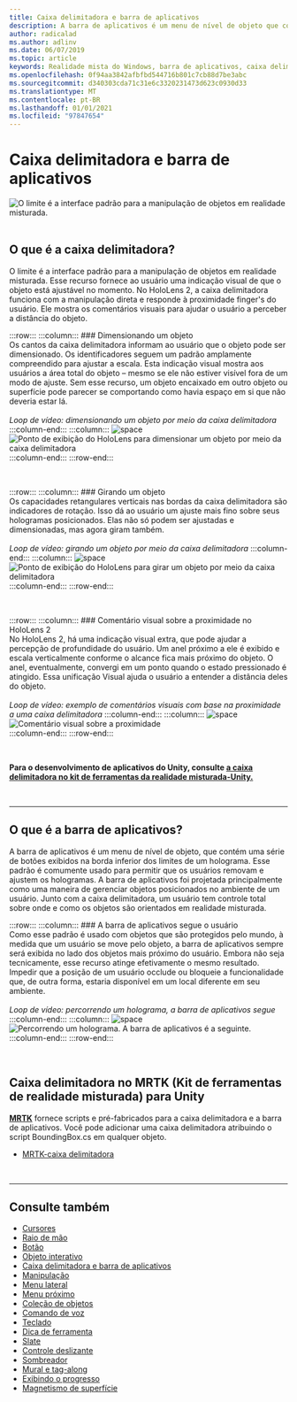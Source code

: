 ```yaml
---
title: Caixa delimitadora e barra de aplicativos
description: A barra de aplicativos é um menu de nível de objeto que contém uma série de botões exibidos na borda inferior dos limites de um holograma.
author: radicalad
ms.author: adlinv
ms.date: 06/07/2019
ms.topic: article
keywords: Realidade mista do Windows, barra de aplicativos, caixa delimitadora, headset de realidade misturada, headset da realidade mista do Windows, headset da realidade virtual, HoloLens, MRTK, kit de ferramentas da realidade mista
ms.openlocfilehash: 0f94aa3842afbfbd544716b801c7cb88d7be3abc
ms.sourcegitcommit: d340303cda71c31e6c3320231473d623c0930d33
ms.translationtype: MT
ms.contentlocale: pt-BR
ms.lasthandoff: 01/01/2021
ms.locfileid: "97847654"
---
```

# <a name="bounding-box-and-app-bar"></a>Caixa delimitadora e barra de aplicativos
![O limite é a interface padrão para a manipulação de objetos em realidade misturada.](images/UX_Hero_BoundingBox.jpg)<br>
<br>

## <a name="what-is-the-bounding-box"></a>O que é a caixa delimitadora?

O limite é a interface padrão para a manipulação de objetos em realidade misturada. Esse recurso fornece ao usuário uma indicação visual de que o objeto está ajustável no momento. No HoloLens 2, a caixa delimitadora funciona com a manipulação direta e responde à proximidade finger's do usuário. Ele mostra os comentários visuais para ajudar o usuário a perceber a distância do objeto.

:::row:::
    :::column:::
        ### <a name="scaling-an-objectbr"></a>Dimensionando um objeto<br>
        Os cantos da caixa delimitadora informam ao usuário que o objeto pode ser dimensionado. Os identificadores seguem um padrão amplamente compreendido para ajustar a escala. Esta indicação visual mostra aos usuários a área total do objeto – mesmo se ele não estiver visível fora de um modo de ajuste. Sem esse recurso, um objeto encaixado em outro objeto ou superfície pode parecer se comportando como havia espaço em si que não deveria estar lá.<br>
        <br>
        *Loop de vídeo: dimensionando um objeto por meio da caixa delimitadora*
    :::column-end:::
        :::column:::
        ![space](images/spacer-20x582.png)<br>
       ![Ponto de exibição do HoloLens para dimensionar um objeto por meio da caixa delimitadora](images/HoloLens2_BoundingBox.gif)<br>
    :::column-end:::
:::row-end:::

<br>

:::row:::
    :::column:::
        ### <a name="rotating-an-objectbr"></a>Girando um objeto<br>
        Os capacidades retangulares verticais nas bordas da caixa delimitadora são indicadores de rotação. Isso dá ao usuário um ajuste mais fino sobre seus hologramas posicionados. Elas não só podem ser ajustadas e dimensionadas, mas agora giram também.<br>
        <br>
        *Loop de vídeo: girando um objeto por meio da caixa delimitadora*
    :::column-end:::
        :::column:::
        ![space](images/spacer-20x582.png)<br>
       ![Ponto de exibição do HoloLens para girar um objeto por meio da caixa delimitadora](images/HoloLens2_BoundingBox_Rotate.gif)<br>
    :::column-end:::
:::row-end:::

<br>

:::row:::
    :::column:::
        ### <a name="visual-feedback-on-hand-proximity-on-hololens-2br"></a>Comentário visual sobre a proximidade no HoloLens 2<br>
        No HoloLens 2, há uma indicação visual extra, que pode ajudar a percepção de profundidade do usuário. Um anel próximo a ele é exibido e escala verticalmente conforme o alcance fica mais próximo do objeto. O anel, eventualmente, convergi em um ponto quando o estado pressionado é atingido. Essa unificação Visual ajuda o usuário a entender a distância deles do objeto.<br>
        <br>
        *Loop de vídeo: exemplo de comentários visuais com base na proximidade a uma caixa delimitadora*
    :::column-end:::
        :::column:::
        ![space](images/spacer-20x582.png)<br>
       ![Comentário visual sobre a proximidade](images/HoloLens2_Proximity.gif)<br>
    :::column-end:::
:::row-end:::

<br>

**Para o desenvolvimento de aplicativos do Unity, consulte [a caixa delimitadora no kit de ferramentas da realidade misturada-Unity.](https://microsoft.github.io/MixedRealityToolkit-Unity/Documentation/README_BoundingBox.html)**

<br>

---

## <a name="what-is-the-app-bar"></a>O que é a barra de aplicativos?

A barra de aplicativos é um menu de nível de objeto, que contém uma série de botões exibidos na borda inferior dos limites de um holograma. Esse padrão é comumente usado para permitir que os usuários removam e ajustem os hologramas. A barra de aplicativos foi projetada principalmente como uma maneira de gerenciar objetos posicionados no ambiente de um usuário. Junto com a caixa delimitadora, um usuário tem controle total sobre onde e como os objetos são orientados em realidade misturada.

:::row:::
    :::column:::
        ### <a name="the-app-bar-follows-the-userbr"></a>A barra de aplicativos segue o usuário<br>
        Como esse padrão é usado com objetos que são protegidos pelo mundo, à medida que um usuário se move pelo objeto, a barra de aplicativos sempre será exibida no lado dos objetos mais próximo do usuário. Embora não seja tecnicamente, esse recurso atinge efetivamente o mesmo resultado. Impedir que a posição de um usuário occlude ou bloqueie a funcionalidade que, de outra forma, estaria disponível em um local diferente em seu ambiente. <br>
        <br>
        *Loop de vídeo: percorrendo um holograma, a barra de aplicativos segue*
    :::column-end:::
        :::column:::
        ![space](images/spacer-20x582.png)<br>
       ![Percorrendo um holograma. A barra de aplicativos é a seguinte.](images/HoloLens2_AppBarFollowing.gif)<br>
    :::column-end:::
:::row-end:::

<br>


## <a name="bounding-box-in-mrtk-mixed-reality-toolkit-for-unity"></a>Caixa delimitadora no MRTK (Kit de ferramentas de realidade misturada) para Unity
**[MRTK](https://github.com/Microsoft/MixedRealityToolkit-Unity)** fornece scripts e pré-fabricados para a caixa delimitadora e a barra de aplicativos. Você pode adicionar uma caixa delimitadora atribuindo o script BoundingBox.cs em qualquer objeto.

* [MRTK-caixa delimitadora](https://microsoft.github.io/MixedRealityToolkit-Unity/Documentation/README_BoundingBox.html)


<br>

---


## <a name="see-also"></a>Consulte também

* [Cursores](cursors.md)
* [Raio de mão](point-and-commit.md)
* [Botão](button.md)
* [Objeto interativo](interactable-object.md)
* [Caixa delimitadora e barra de aplicativos](app-bar-and-bounding-box.md)
* [Manipulação](direct-manipulation.md)
* [Menu lateral](hand-menu.md)
* [Menu próximo](near-menu.md)
* [Coleção de objetos](object-collection.md)
* [Comando de voz](voice-input.md)
* [Teclado](keyboard.md)
* [Dica de ferramenta](tooltip.md)
* [Slate](slate.md)
* [Controle deslizante](slider.md)
* [Sombreador](shader.md)
* [Mural e tag-along](billboarding-and-tag-along.md)
* [Exibindo o progresso](progress.md)
* [Magnetismo de superfície](surface-magnetism.md)

